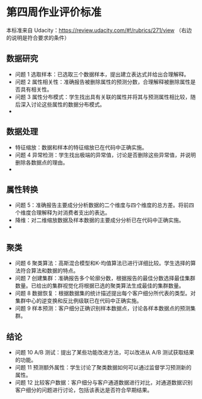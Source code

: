 # 第四周作业评价标准
本标准来自 Udacity：https://review.udacity.com/#!/rubrics/271/view
（右边的说明是符合要求的条件）

## 数据研究
- 问题 1 选取样本：已选取三个数据样本，提出建立表达式并给出合理解释。
- 问题 2 属性相关性：准确报告被删除属性的预测分数，合理解释被删除属性是否具有相关性。
- 问题 3 属性分布模式：学生找出具有关联的属性并将其与预测属性相比较，随后深入讨论这些属性的数据分布模式。
- 
## 数据处理
- 特征缩放：数据和样本的特征缩放已在代码中正确实施。
- 问题 4 异常检测：学生找出极端的异常值，讨论是否删除这些异常值，并说明删除各数据点的理由。
- 
## 属性转换
- 问题 5：准确报告主要成分分析数据的二个维度与四个维度的总方差。将前四个维度合理解释为对消费者支出的表达。
- 降维：对二维缩放数据及样本数据的主要成分分析已在代码中正确实施。
- 
## 聚类
- 问题 6 聚类算法：高斯混合模型和K-均值算法已进行详细比较。学生选择的算法符合算法和数据的特点。
- 问题 7 创建集群：准确报告多个轮廓分数，根据报告的最佳分数选择最佳集群数量。已给出的集群视觉化将根据已选的聚类算法生成最佳的集群数量。
- 问题 8 数据恢复：根据数据集的统计描述提出每个客户细分所代表的类型。对集群中心的逆变换和反比例级联已在代码中正确实施。
- 问题 9 样本预测：客户细分正确识别样本数据点，讨论各样本数据点的预测集群。

## 结论
- 问题 10 A/B 测试：提出了某些功能改进方法，可以改进从 A/B 测试获取结果的功能。
- 问题 11 预测额外属性：学生讨论了聚类数据如何可以通过监督学习预测新的属性。
- 问题 12 比较客户数据：客户细分与客户通道数据进行对比，对通道数据识别客户细分的问题进行讨论，包括该表达是否符合早期结果。


